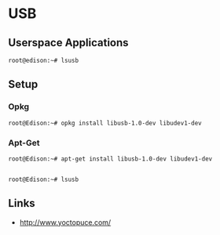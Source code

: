 USB
==

## Userspace Applications

    root@edison:~# lsusb


## Setup
### Opkg

    root@Edison:~# opkg install libusb-1.0-dev libudev1-dev

### Apt-Get

    root@Edison:~# apt-get install libusb-1.0-dev libudev1-dev


    root@Edison:~# lsusb
    
## Links

- http://www.yoctopuce.com/